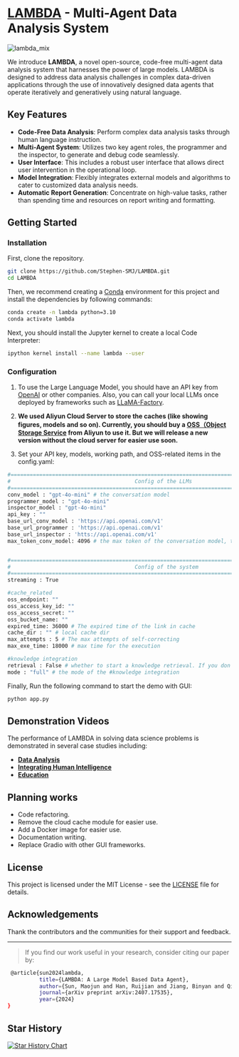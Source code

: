 # [LAMBDA](https://www.polyu.edu.hk/ama/cmfai/lambda.html) - Multi-Agent Data Analysis System
<body>
<!-- <img src="https://github.com/user-attachments/assets/df454158-79e4-4da4-ae03-eb687fe02f16" style="width: 80%"> -->
<!-- <p align="center">
  <img src="https://github.com/user-attachments/assets/6f6d49ef-40b7-46f2-88ae-b8f6d9719c3a" style="width: 600px;">
</p> -->

![lambda_mix](https://github.com/user-attachments/assets/db5574aa-9441-4c9d-b44d-3b225d11e0cc)


We introduce **LAMBDA**, a novel open-source, code-free multi-agent data analysis system that harnesses the power of large models. LAMBDA is designed to address data analysis challenges in complex data-driven applications through the use of innovatively designed data agents that operate iteratively and generatively using natural language.

## Key Features

- **Code-Free Data Analysis**: Perform complex data analysis tasks through human language instruction.
- **Multi-Agent System**: Utilizes two key agent roles, the programmer and the inspector, to generate and debug code seamlessly.
- **User Interface**: This includes a robust user interface that allows direct user intervention in the operational loop.
- **Model Integration**: Flexibly integrates external models and algorithms to cater to customized data analysis needs.
- **Automatic Report Generation**: Concentrate on high-value tasks, rather than spending time and resources on report writing and formatting.

## Getting Started
### Installation
First, clone the repository.

```bash
git clone https://github.com/Stephen-SMJ/LAMBDA.git
cd LAMBDA
```

Then, we recommend creating a [Conda](https://docs.conda.io/en/latest/) environment for this project and install the dependencies by following commands:
```bash
conda create -n lambda python=3.10
conda activate lambda
```

Next, you should install the Jupyter kernel to create a local Code Interpreter:
```bash
ipython kernel install --name lambda --user
```

### Configuration
1. To use the Large Language Model, you should have an API key from [OpenAI](https://platform.openai.com/docs/guides/authentication) or other companies. Also, you can call your local LLMs once deployed by frameworks such as [LLaMA-Factory](https://github.com/hiyouga/LLaMA-Factory).
2. **We used Aliyun Cloud Server to store the caches (like showing figures, models and so on). Currently, you should buy a [OSS（Object Storage Service](https://cn.aliyun.com/product/oss?from_alibabacloud=) from Aliyun to use it. But we will release a new version without the cloud server for easier use soon.**

3. Set your API key, models, working path, and OSS-related items in the config.yaml:
```bash
#================================================================================================
#                                       Config of the LLMs
#================================================================================================
conv_model : "gpt-4o-mini" # the conversation model
programmer_model : "gpt-4o-mini"
inspector_model : "gpt-4o-mini"
api_key : ""
base_url_conv_model : 'https://api.openai.com/v1'
base_url_programmer : 'https://api.openai.com/v1'
base_url_inspector : 'htts://api.openai.com/v1'
max_token_conv_model: 4096 # the max token of the conversation model, this will determine the maximum length of the report.


#================================================================================================
#                                       Config of the system
#================================================================================================
streaming : True

#cache_related
oss_endpoint: ""
oss_access_key_id: ""
oss_access_secret: ""
oss_bucket_name: ""
expired_time: 36000 # The expired time of the link in cache
cache_dir : "" # local cache dir
max_attempts : 5 # The max attempts of self-correcting
max_exe_time: 18000 # max time for the execution

#knowledge integration
retrieval : False # whether to start a knowledge retrieval. If you don't create your knowledge base, you should set it to False
mode : "full" # the mode of the #knowledge integration
```

Finally, Run the following command to start the demo with GUI:
```bash
python app.py
```


## Demonstration Videos

The performance of LAMBDA in solving data science problems is demonstrated in several case studies including:
- **[Data Analysis](https://www.polyu.edu.hk/ama/cmfai/files/lambda/lambda.mp4)**
- **[Integrating Human Intelligence](https://www.polyu.edu.hk/ama/cmfai/files/lambda/knw.mp4)**
- **[Education](https://www.polyu.edu.hk/ama/cmfai/files/lambda/LAMBDA_education.mp4)**

## Planning works

- Code refactoring.
- Remove the cloud cache module for easier use.
- Add a Docker image for easier use.
- Documentation writing.
- Replace Gradio with other GUI frameworks.


## License

This project is licensed under the MIT License - see the [LICENSE](LICENSE) file for details.



## Acknowledgements

Thank the contributors and the communities for their support and feedback.

---

> If you find our work useful in your research, consider citing our paper by:



```bash
 @article{sun2024lambda,
          title={LAMBDA: A Large Model Based Data Agent},
          author={Sun, Maojun and Han, Ruijian and Jiang, Binyan and Qi, Houduo and Sun, Defeng and Yuan, Yancheng and Huang, Jian},
          journal={arXiv preprint arXiv:2407.17535},
          year={2024}
}
```
## Star History

[![Star History Chart](https://api.star-history.com/svg?repos=Stephen-SMJ/LAMBDA&type=Timeline)](https://star-history.com/#Stephen-SMJ/LAMBDA&Timeline)
</body>
